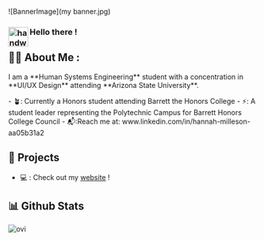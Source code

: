 ![BannerImage](my banner.jpg)
### <img alt="handwavegif" src="https://user-images.githubusercontent.com/39513876/112366216-8cfe7400-8cfe-11eb-8116-7d3dbae20e97.gif" width='40' align="left"/> Hello there !

## 👩‍💼 About Me :
 <div>
  I am a **Human Systems Engineering** student with a concentration in **UI/UX Design** attending **Arizona State University**. 
  </div>
 <p></p>
- 🪴: Currently a Honors student attending Barrett the Honors College
- ⚡: A student leader representing the Polytechnic Campus for Barrett Honors College Council
- 📬:Reach me at: www.linkedin.com/in/hannah-milleson-aa05b31a2
 </p>

## 🎨 Projects
- 💻 : Check out my <u>[website]([https://hannahymilleson.wixsite.com/webfolio/projects-6])</u> !


## 📊 Github Stats
<img src="https://github-readme-stats.vercel.app/api/top-langs?username=madushadhanushka&show_icons=true&locale=en&layout=compact&theme=chartreuse-dark" alt="ovi" />
